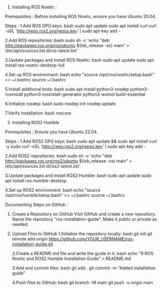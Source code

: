 
1. Installing ROS Noetic :



  Prerequisites : 
Before installing ROS Noetic, ensure you have Ubuntu 20.04.

Steps :
1.Add ROS GPG keys: bash sudo apt update sudo apt install curl curl -sSL 'http://repo.ros2.org/repos.key' | sudo apt-key add -

2.Add ROS repositories: bash sudo sh -c 'echo "deb http://packages.ros.org/ros/ubuntu $(lsb_release -sc) main" > /etc/apt/sources.list.d/ros-latest.list'

3.Update packages and install ROS Noetic: bash sudo apt update sudo apt install ros-noetic-desktop-full

4.Set up ROS environment: bash echo "source /opt/ros/noetic/setup.bash" >> ~/.bashrc source ~/.bashrc

5.Install additional tools: bash sudo apt install python3-rosdep python3-rosinstall python3-rosinstall-generator python3-wstool build-essential

6.Initialize rosdep: bash sudo rosdep init rosdep update

7.Verify installation: bash roscore







2. Installing ROS2 Humble

 Prerequisites ;
Ensure you have Ubuntu 22.04. 

Steps :
1.Add ROS2 GPG keys: bash sudo apt update && sudo apt install curl -y sudo curl -sSL 'http://repo.ros2.org/repos.key' | sudo apt-key add -

2.Add ROS2 repositories: bash sudo sh -c 'echo "deb http://packages.ros.org/ros2/ubuntu $(lsb_release -cs) main" > /etc/apt/sources.list.d/ros2-latest.list'

3.Update packages and install ROS2 Humble: bash sudo apt update sudo apt install ros-humble-desktop

4.Set up ROS2 environment: bash echo "source /opt/ros/humble/setup.bash" >> ~/.bashrc source ~/.bashrc




Documenting Steps on GitHub :
1. Create a Repository on GitHub
     Visit GitHub and create a new repository.
     Name the repository "ros-installation-guide".
     Make it public or private as needed.


2. Upload Files to GitHub
  1.Initialize the repository locally: bash git init git remote add origin https://github.com/YOUR_USERNAME/ros-installation-guide.git

   2.Create a README.md file and write the guide in it: bash echo "# ROS Noetic and ROS2 Humble Installation Guide" > README.md

   3.Add and commit files: bash git add . git commit -m "Added installation guide"

   4.Push files to GitHub: bash git branch -M main git push -u origin main

